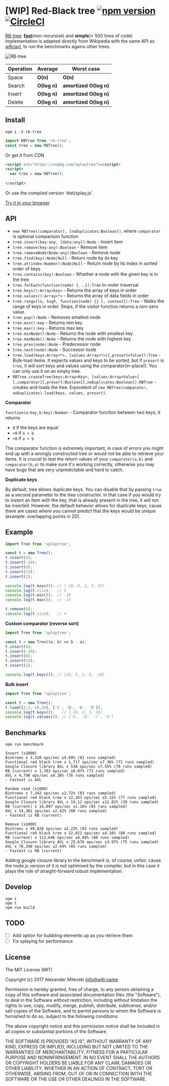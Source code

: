 # [WIP] Red-Black tree [![npm version](https://badge.fury.io/js/rb-tree.svg)](https://badge.fury.io/js/rb-tree) [![CircleCI](https://circleci.com/gh/w8r/rb-tree.svg?style=svg)](https://circleci.com/gh/w8r/rb-tree)

[RB-tree](https://en.wikipedia.org/wiki/Red-black_tree): **[fast](#benchmarks)**(non-recursive) and **simple**(< 500 lines of code)
Implementation is adapted directly from Wikipedia with the same API as [w8r/avl](https://github.com/w8r/avl), to run the benchmarks agains other trees.

![RB-tree](https://i.stack.imgur.com/CNSAZ.png)

| Operation     | Average       | Worst case             |
| ------------- | ------------- | ---------------------- |
| Space         | **O(n)**      | **O(n)**               |
| Search        | **O(log n)**  | **amortized O(log n)** |
| Insert        | **O(log n)**  | **amortized O(log n)** |
| Delete        | **O(log n)**  | **amortized O(log n)** |


## Install

```shell
npm i -S rb-tree
```

```js
import RBTree from 'rb-tree';
const tree = new RBTree();
```

Or get it from CDN
```html
<script src="https://unpkg.com/splaytree"></script>
<script>
  var tree = new RBTree();
  ...
</script>
```
Or use the compiled version 'dist/splay.js'.

[Try it in your browser](https://npm.runkit.com/splaytree)

## API

* `new RBTree([comparator], [noDuplicates:Boolean])`, where `comparator` is optional comparison function
* `tree.insert(key:any, [data:any]):Node` - Insert item
* `tree.remove(key:any):Boolean` - Remove item
* `tree.removeNode(Node:any)|Boolean` - Remove node
* `tree.find(key):Node|Null` - Return node by its key
* `tree.at(index:Number):Node|Null` - Return node by its index in sorted order of keys
* `tree.contains(key):Boolean` - Whether a node with the given key is in the tree
* `tree.forEach(function(node) {...}):Tree` In-order traversal
* `tree.keys():Array<key>` - Returns the array of keys in order
* `tree.values():Array<*>` - Returns the array of data fields in order
* `tree.range(lo, high, function(node) {} [, context]):Tree` - Walks the range of keys in order. Stops, if the visitor function returns a non-zero value.
* `tree.pop():Node` - Removes smallest node
* `tree.min():key` - Returns min key
* `tree.max():key` - Returns max key
* `tree.minNode():Node` - Returns the node with smallest key
* `tree.maxNode():Node` - Returns the node with highest key
* `tree.prev(node):Node` - Predecessor node
* `tree.next(node):Node` - Successor node
* `tree.load(keys:Array<*>, [values:Array<*>][,presort=false]):Tree` - Bulk-load items. It expects values and keys to be sorted, but if `presort` is `true`, it will sort keys and values using the comparator(in-place!). You can only use it on an empty tree.
* `RBTree.createTree(keys:Array<Key>, [values:Array<Value>][,comparator][,presort:Boolean][,noDuplicates:Boolean]):RBTree` - creates and loads the tree. Equivalent of `new RBTree(comparator, noDuplicates).load(keys, values, presort)`.

**Comparator**

`function(a:key,b:key):Number` - Comparator function between two keys, it returns
 * `0` if the keys are equal
 * `<0` if `a < b`
 * `>0` if `a > b`

 The comparator function is extremely important, in case of errors you might end
 up with a wrongly constructed tree or would not be able to retrieve your items.
 It is crucial to test the return values of your `comparator(a,b)` and `comparator(b,a)`
 to make sure it's working correctly, otherwise you may have bugs that are very
 unpredictable and hard to catch.

 **Duplicate keys**

 By default, tree allows duplicate keys. You can disable that by passing `true`
 as a second parameter to the tree constructor. In that case if you would try to
 instert an item with the key, that is already present in the tree, it will not
 be inserted.
 However, the default behavior allows for duplicate keys, cause there are cases
 where you cannot predict that the keys would be unique (example: overlapping
 points in 2D).

## Example

```js
import Tree from 'splaytree';

const t = new Tree();
t.insert(5);
t.insert(-10);
t.insert(0);
t.insert(33);
t.insert(2);

console.log(t.keys()); // [-10, 0, 2, 5, 33]
console.log(t.size);   // 5
console.log(t.min());  // -10
console.log(t.max());  // -33

t.remove(0);
console.log(t.size);   // 4
```

**Custom comparator (reverse sort)**

```js
import Tree from 'splaytree';

const t = new Tree((a, b) => b - a);
t.insert(5);
t.insert(-10);
t.insert(0);
t.insert(33);
t.insert(2);

console.log(t.keys()); // [33, 5, 2, 0, -10]
```

**Bulk insert**

```js
import Tree from 'splaytree';

const t = new Tree();
t.load([3,2,-10,20], ['C', 'B', 'A', 'D']);
console.log(t.keys());   // [-10, 2, 3, 20]
console.log(t.values()); // ['A', 'B', 'C', 'D']
```

## Benchmarks

```shell
npm run benchmark
```

```
Insert (x1000)
Bintrees x 3,320 ops/sec ±4.69% (81 runs sampled)
Functional red black tree x 1,717 ops/sec ±7.36% (71 runs sampled)
Google Closure library AVL x 538 ops/sec ±7.55% (70 runs sampled)
RB (current) x 1,783 ops/sec ±6.07% (73 runs sampled)
AVL x 4,790 ops/sec ±4.38% (76 runs sampled)
- Fastest is AVL

Random read (x1000)
Bintrees x 7,342 ops/sec ±2.72% (83 runs sampled)
Functional red black tree x 12,263 ops/sec ±5.32% (77 runs sampled)
Google Closure library AVL x 19.12 ops/sec ±12.82% (39 runs sampled)
RB (current) x 14,897 ops/sec ±1.16% (85 runs sampled)
AVL x 14,381 ops/sec ±2.42% (88 runs sampled)
- Fastest is RB (current)

Remove (x1000)
Bintrees x 99,828 ops/sec ±2.22% (83 runs sampled)
Functional red black tree x 22,012 ops/sec ±4.16% (80 runs sampled)
RB (current) x 112,646 ops/sec ±4.04% (80 runs sampled)
Google Closure library AVL x 25,676 ops/sec ±3.97% (75 runs sampled)
AVL x 78,340 ops/sec ±2.44% (85 runs sampled)
- Fastest is RB (current)
```

Adding google closure library to the benchmark is, of course, unfair, cause the
node.js version of it is not optimised by the compiler, but in this case it
plays the role of straight-forward robust implementation.

## Develop

```shell
npm i
npm t
npm run build
```

## TODO

- [ ] Add option for bubbling elements up as you retrieve them
- [ ] Fix splaying for performance

## License

The MIT License (MIT)

Copyright (c) 2017 Alexander Milevski <info@w8r.name>

Permission is hereby granted, free of charge, to any person obtaining a copy of
this software and associated documentation files (the "Software"), to deal in
the Software without restriction, including without limitation the rights to
use, copy, modify, merge, publish, distribute, sublicense, and/or sell copies of
the Software, and to permit persons to whom the Software is furnished to do so,
subject to the following conditions:

The above copyright notice and this permission notice shall be included in all
copies or substantial portions of the Software.

THE SOFTWARE IS PROVIDED "AS IS", WITHOUT WARRANTY OF ANY KIND, EXPRESS OR
IMPLIED, INCLUDING BUT NOT LIMITED TO THE WARRANTIES OF MERCHANTABILITY, FITNESS
FOR A PARTICULAR PURPOSE AND NONINFRINGEMENT. IN NO EVENT SHALL THE AUTHORS OR
COPYRIGHT HOLDERS BE LIABLE FOR ANY CLAIM, DAMAGES OR OTHER LIABILITY, WHETHER
IN AN ACTION OF CONTRACT, TORT OR OTHERWISE, ARISING FROM, OUT OF OR IN
CONNECTION WITH THE SOFTWARE OR THE USE OR OTHER DEALINGS IN THE SOFTWARE.
